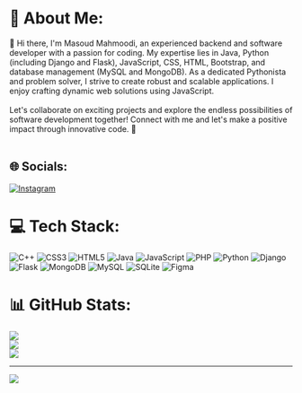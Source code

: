 # 💫 About Me:
👋 Hi there, I'm Masoud Mahmoodi, an experienced backend and software developer with a passion for coding. My expertise lies in Java, Python (including Django and Flask), JavaScript, CSS, HTML, Bootstrap, and database management (MySQL and MongoDB). As a dedicated Pythonista and problem solver, I strive to create robust and scalable applications. I enjoy crafting dynamic web solutions using JavaScript.<br><br>Let's collaborate on exciting projects and explore the endless possibilities of software development together! Connect with me and let's make a positive impact through innovative code. 🚀<br><br>


## 🌐 Socials:
 [![Instagram](https://img.shields.io/badge/Instagram-%23E4405F.svg?logo=Instagram&logoColor=white)](https://instagram.com/_masoudmahmoodi) 

# 💻 Tech Stack:
![C++](https://img.shields.io/badge/c++-%2300599C.svg?style=for-the-badge&logo=c%2B%2B&logoColor=white) ![CSS3](https://img.shields.io/badge/css3-%231572B6.svg?style=for-the-badge&logo=css3&logoColor=white) ![HTML5](https://img.shields.io/badge/html5-%23E34F26.svg?style=for-the-badge&logo=html5&logoColor=white) ![Java](https://img.shields.io/badge/java-%23ED8B00.svg?style=for-the-badge&logo=openjdk&logoColor=white) ![JavaScript](https://img.shields.io/badge/javascript-%23323330.svg?style=for-the-badge&logo=javascript&logoColor=%23F7DF1E) ![PHP](https://img.shields.io/badge/php-%23777BB4.svg?style=for-the-badge&logo=php&logoColor=white) ![Python](https://img.shields.io/badge/python-3670A0?style=for-the-badge&logo=python&logoColor=ffdd54) ![Django](https://img.shields.io/badge/django-%23092E20.svg?style=for-the-badge&logo=django&logoColor=white) ![Flask](https://img.shields.io/badge/flask-%23000.svg?style=for-the-badge&logo=flask&logoColor=white) ![MongoDB](https://img.shields.io/badge/MongoDB-%234ea94b.svg?style=for-the-badge&logo=mongodb&logoColor=white) ![MySQL](https://img.shields.io/badge/mysql-%2300000f.svg?style=for-the-badge&logo=mysql&logoColor=white) ![SQLite](https://img.shields.io/badge/sqlite-%2307405e.svg?style=for-the-badge&logo=sqlite&logoColor=white) ![Figma](https://img.shields.io/badge/figma-%23F24E1E.svg?style=for-the-badge&logo=figma&logoColor=white)
# 📊 GitHub Stats:
![](https://github-readme-stats.vercel.app/api?username=masmahmoodi&theme=dark&hide_border=true&include_all_commits=true&count_private=true)<br/>
![](https://github-readme-streak-stats.herokuapp.com/?user=masmahmoodi&theme=dark&hide_border=true)<br/>
![](https://github-readme-stats.vercel.app/api/top-langs/?username=masmahmoodi&theme=dark&hide_border=true&include_all_commits=true&count_private=true&layout=compact)

---
[![](https://visitcount.itsvg.in/api?id=masmahmoodi&icon=0&color=0)](https://visitcount.itsvg.in)

<!-- Proudly created with GPRM ( https://gprm.itsvg.in ) -->
